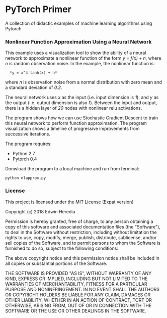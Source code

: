
# PyTorch Primer

A collection of didactic examples of machine learning algorithms using Pytorch

### Nonlinear Function Approximation Using a Neural Network

This example uses a visualization tool to show the ability of a neural network to approximate a
nonlinear function of the form *y = f(x) + n*, where *n* is random observation noise. In the example,
the nonlinear function is:

      *y = x^4 tanh(x) + n*

where *n* is observation noise from a normal distribution with zero mean and a standard deviation of *0.2*.

The neural network uses *x* as the input (i.e. input dimension is *1*), and *y* as the output (i.e. output dimension
is also *1*). Between the input and output, there is a hidden layer of *20* nodes with nonlinear relu activations.

The program shows how we can use Stochastic Gradient Descent to train this neural network to perform function
approximation. The program visualization shows a timeline of progressive improvements from successive
iterations.

The program requires:

* Python 2.7
* Pytorch 0.4

Donwload the program to a local machine and run from terminal:

```
python nlapprox.py
```

### License

This project is licensed under the MIT License (Expat version)

Copyright (c) 2018 Edwin Heredia

Permission is hereby granted, free of charge, to any person obtaining a copy of this software and associated
documentation files (the "Software"), to deal in the Software without restriction, including without limitation
the rights to use, copy, modify, merge, publish, distribute, sublicense, and/or sell copies of the Software, and
to permit persons to whom the Software is furnished to do so, subject to the following conditions:

The above copyright notice and this permission notice shall be included in all copies or substantial portions
of the Software.

THE SOFTWARE IS PROVIDED "AS IS", WITHOUT WARRANTY OF ANY KIND, EXPRESS OR IMPLIED, INCLUDING BUT NOT LIMITED
TO THE WARRANTIES OF MERCHANTABILITY, FITNESS FOR A PARTICULAR PURPOSE AND NONINFRINGEMENT. IN NO EVENT SHALL
THE AUTHORS OR COPYRIGHT HOLDERS BE LIABLE FOR ANY CLAIM, DAMAGES OR OTHER LIABILITY, WHETHER IN AN ACTION OF
CONTRACT, TORT OR OTHERWISE, ARISING FROM, OUT OF OR IN CONNECTION WITH THE SOFTWARE OR THE USE OR OTHER
DEALINGS IN THE SOFTWARE.

